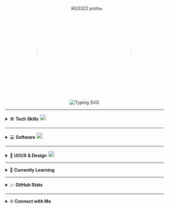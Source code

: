 <p align="center">
  <img src="https://media.giphy.com/media/v1.Y2lkPTc5MGI3NjExd3BvdTVhcW1zMWNzY2d1MHMwamg2MDZwY2dlcXE0YXd3ZHJ0em53ayZlcD12MV9naWZzX3NlYXJjaCZjdD1n/hTreuwLIVRz0BUDaJq/giphy.gif" width="300" style="border-radius:50%;" alt="RG3322 profile" /><br>
  <!-- Typing effect for intro line -->
  <img src="https://readme-typing-svg.demolab.com?font=Fira+Mono&pause=1000&color=FFFFFF&center=true&vCenter=true&repeat=true&width=380&lines=I+create+stuff...I+guess." alt="Typing SVG" />
</p>


---

<details>
  <summary>🛠️ <b>Tech Skills</b> <img src="https://cdn.jsdelivr.net/gh/devicons/devicon/icons/kotlin/kotlin-original.svg" height="20"/></summary>
  
  <p>
    <img src="https://skillicons.dev/icons?i=androidstudio,android,kotlin,java,xml,firebase,jetpack,gradle,git,sqlite,linux,materialui" height="32" />
  </p>
  <ul>
    <li>Android Native (Kotlin, Java, XML, Jetpack Compose)</li>
    <li>Firebase (Auth, Firestore, Realtime DB, Crashlytics, Cloud Functions)</li>
    <li>UI/UX, Material Design, Figma, Adobe XD</li>
    <li>Clean Architecture (MVVM, DI, Coroutines, Flows)</li>
  </ul>
  <img src="https://github.com/rajput2107/rajput2107/blob/master/Assets/Developer.gif?raw=true" width="250"/>
</details>

---

<details>
  <summary>💻 <b>Software</b> <img src="https://cdn.jsdelivr.net/gh/devicons/devicon/icons/figma/figma-original.svg" height="20"/></summary>
  
  <p>
    <img src="https://skillicons.dev/icons?i=figma,xd,ps,ai,vscode,androidstudio,postman,git" height="32" />
  </p>
  <ul>
    <li>Figma, Adobe XD, Photoshop, Illustrator</li>
    <li>VS Code, Android Studio, Postman, Git</li>
  </ul>
  <img src="https://github.com/saadeghi/saadeghi/blob/master/dino.gif?raw=true" width="200"/>
</details>

---

<details>
  <summary>🎨 <b>UI/UX & Design</b> <img src="https://cdn.jsdelivr.net/gh/devicons/devicon/icons/adobexd/adobexd-original.svg" height="20"/></summary>
  
  - Passion for minimal, functional interfaces.
  - Prototyping & wireframing in Figma/Adobe XD.
  - Focus on user-centered design.
  <br>
  <img src="https://media.giphy.com/media/3o7abB06u9bNzA8lu8/giphy.gif" width="220"/>
</details>

---

<details>
  <summary>🌱 <b>Currently Learning</b></summary>
  
  - Advanced Android Jetpack libraries
  - Building scalable Firebase backends
  - MotionLayout & advanced UI animation
  - System design for mobile apps
  <br>
  <img src="https://media.giphy.com/media/26ufnwz3wDUli7GU0/giphy.gif" width="150"/>
</details>

---

<details>
  <summary>📈 <b>GitHub Stats</b></summary>
  
  <p align="center">
    <img src="https://github-readme-stats.vercel.app/api?username=RG3322&show_icons=true&hide_title=true&hide=prs&count_private=true&theme=vue-dark" height="130"/>
    <img src="https://github-readme-streak-stats.herokuapp.com/?user=RG3322&theme=vue-dark" height="130"/>
    <img src="https://github-readme-stats.vercel.app/api/top-langs/?username=RG3322&layout=compact&hide_title=true&theme=vue-dark" height="130"/>
  </p>
</details>

---

<details>
  <summary>🌐 <b>Connect with Me</b></summary>
  
  <p align="left">
    <a href="https://rg3322.netlify.app/"><img src="https://img.shields.io/badge/Portfolio-000?style=for-the-badge&logo=firefox-browser&logoColor=white" height="28"/></a>
    <a href="mailto:raghavsankhyaan@gmail.com"><img src="https://skillicons.dev/icons?i=gmail" height="28"/></a>
    <a href="https://linkedin.com/in/your-linkedin"><img src="https://skillicons.dev/icons?i=linkedin" height="28"/></a>
    <a href="https://twitter.com/raghavsankhyaan"><img src="https://skillicons.dev/icons?i=twitter" height="28"/></a>
  </p>
  <img src="https://media.giphy.com/media/l0MYt5jPR6QX5pnqM/giphy.gif" width="100"/>
</details>

<!--
Personalize GIFs/links as needed. Dropdowns/collapsible sections work natively on GitHub!
-->
